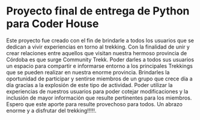 # Proyecto final de entrega de Python para Coder House
Este proyecto fue creado con el fin de brindarle a todos los usuarios que se dedican a vivir experiencias en torno al trekking. Con la finalidad de unir y crear relaciones entre aquellos que visitan nuestra hermoso provincia de Córdoba es que surge Community Trekk. Poder darles a todos sus usuarios un espacio para compartir e informarse entorno a los principales Trekkings que se pueden realizar en nuestra enorme provincia. Brindarles la oportunidad de participar y sentirse miembros de un grupo que crece día a día gracias a la explosión de este tipo de actividad. Poder utilizar la experiencias de nuestros usuarios para poder cotejar modificaciones y la inclusión de mayor información que resulte pertinentes para los miembros.
Espero que este aporte para resulte provechoso para todos. Un abrazo enorme y a disfrutar del trekking!!!!!.
